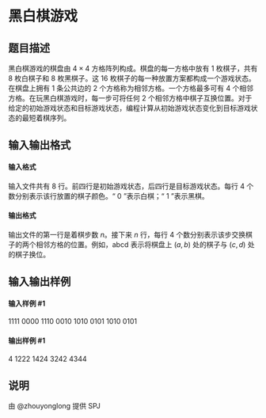 
# 黑白棋游戏
## 题目描述
黑白棋游戏的棋盘由 $4 \times 4$ 方格阵列构成。棋盘的每一方格中放有 $1$ 枚棋子，共有 $8$ 枚白棋子和 $8$ 枚黑棋子。这 $16$ 枚棋子的每一种放置方案都构成一个游戏状态。在棋盘上拥有 $1$ 条公共边的 $2$ 个方格称为相邻方格。一个方格最多可有 $4$ 个相邻方格。在玩黑白棋游戏时，每一步可将任何 $2$ 个相邻方格中棋子互换位置。对于给定的初始游戏状态和目标游戏状态，编程计算从初始游戏状态变化到目标游戏状态的最短着棋序列。
## 输入输出格式
#### 输入格式

输入文件共有 $8$ 行。前四行是初始游戏状态，后四行是目标游戏状态。每行 $4$ 个数分别表示该行放置的棋子颜色。“ $0$ ”表示白棋；“ $1$ ”表示黑棋。
#### 输出格式

输出文件的第一行是着棋步数 $n$。接下来 $n$ 行，每行 $4$ 个数分别表示该步交换棋子的两个相邻方格的位置。例如，abcd 表示将棋盘上 $(a,b)$ 处的棋子与 $(c,d)$ 处的棋子换位。
## 输入输出样例
#### 输入样例 #1
1111
0000
1110
0010
1010
0101
1010
0101

#### 输出样例 #1
4
1222
1424
3242
4344

## 说明
由 @zhouyonglong 提供 SPJ

 